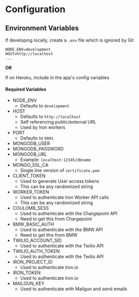 # Configuration

## Environment Variables

If developing locally, create a `.env` file which is ignored by Git

```
NODE_ENV=development
HOST=http://localhost
...
```

**OR**

If on Heroku, include in the app's config variables

#### Required Variables

- NODE_ENV
	- Defaults to `development`
- HOST
	- Defaults to `http://localhost`
  - Self referencing public/external URL
  - Used by Iron workers
- PORT
	- Defaults to `9001`
- MONGODB_USER
- MONGODB_PASSWORD
- MONGODB_URL
	- Example: `localhost:12345/dbname`
- MONGO_SSL_CA
	- Single line version of `certificate.pem`
- CLIENT_TOKEN
	- Used to generate User access tokens
	- This can be any randomized string
- WORKER_TOKEN
	- Used to authenticate Iron Worker API calls
	- This can be any randomized string
- COULOMB_SESS
	- Used to authenticate with the Chargepoint API
	- Need to get this from Chargepoint
- BMW_BASIC_AUTH
	- Used to authenticate with the BMW API
	- Need to get this from BMW
- TWILIO_ACCOUNT_SID
	- Used to authenticate with the Twilio API
- TWILIO_AUTH_TOKEN
	- Used to authenticate with the Twilio API
- IRON_PROJECT_ID
	- Used to authenticate Iron.io
- IRON_TOKEN
	- Used to authenticate Iron.io
- MAILGUN_KEY
	- Used to authenticate with Mailgun and send emails
